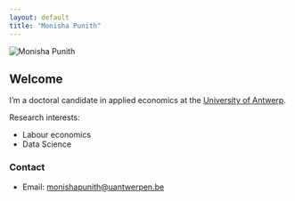 ```yaml
---
layout: default
title: "Monisha Punith"
---
```


<div class="intro-section">
  <div class="profile-image">
    <!-- Add your profile image file path here -->
    <img src="assets/Monisha Punith(5).jpg" alt="Monisha Punith"/>
  </div>
  <div class="bio-content">
    <h2>Welcome</h2>
    <p>
      I’m a doctoral candidate in applied economics at the <a href="https://www.uantwerpen.be/en/staff/monisha-punith_24540/" target="_blank">University of Antwerp</a>.
    </p>
    <p>
      Research interests: <ul>
  <li>Labour economics</li>
  <li>Data Science</li>
</ul>
 </p>
    <h3>Contact</h3>
    <ul class="contact-info">
      <li>Email: <a href="mailto:monisha.punith@uantwerpen.be">monishapunith@uantwerpen.be</a></li>
    </ul>
  </div>
</div>
